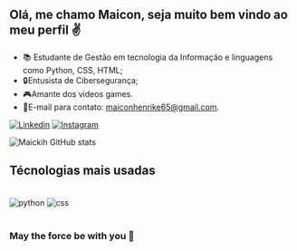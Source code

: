 ## Olá, me chamo Maicon, seja muito bem vindo ao meu perfil ✌️ 

- 📚 Estudante de Gestão em tecnologia da Informação e linguagens como Python, CSS, HTML;
- 🔒Entusista de Cibersegurança;
- 🎮Amante dos videos games. 
- 📧E-mail para contato: maiconhenrike65@gmail.com. <br/>


[![Linkedin](https://img.shields.io/badge/LinkedIn-0077B5?style=for-the-badge&logo=linkedin&logoColor=white)](https://www.linkedin.com/in/maicon-medeiros-86a102199/)
[![Instagram](https://img.shields.io/badge/Instagram-E4405F?style=for-the-badge&logo=instagram&logoColor=white)](https://www.instagram.com/maaaickon/)


![Maickih GitHub stats](https://github-readme-stats.vercel.app/api?username=Maickih&show_icons=true&theme=tokyonight)


## Técnologias mais usadas

<Div style="display: inline_block"><br/>
  <img align="center" alt="python" src="https://img.shields.io/badge/Python-3776AB?style=for-the-badge&logo=python&logoColor=white">
  <img align="center" alt="css" src="https://img.shields.io/badge/CSS-239120?&style=for-the-badge&logo=css3&logoColor=white">
</div><br/>

### May the force be with you 🚀
